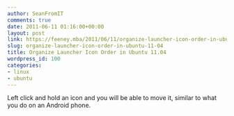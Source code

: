 ```yaml
---
author: SeanFromIT
comments: true
date: 2011-06-11 01:16:00+00:00
layout: post
link: https://feeney.mba/2011/06/11/organize-launcher-icon-order-in-ubuntu-11-04/
slug: organize-launcher-icon-order-in-ubuntu-11-04
title: Organize Launcher Icon Order in Ubuntu 11.04
wordpress_id: 100
categories:
- linux
- ubuntu
---
```


Left click and hold an icon and you will be able to move it, similar to what you do on an Android phone.
